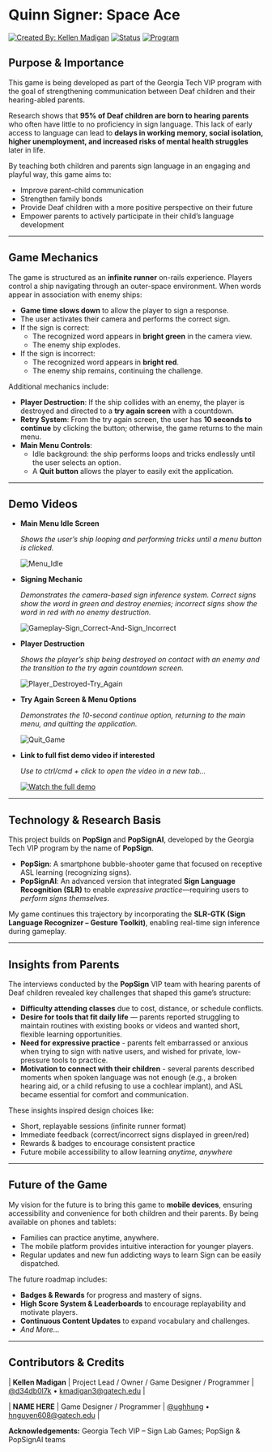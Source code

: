 # Quinn Signer: Space Ace

[![Created By: Kellen Madigan](https://img.shields.io/badge/Created%20By:-Kellen%20Madigan-6f42c1)](#ownership--contact)
[![Status](https://img.shields.io/badge/Status:-In%20Development-brightgreen)](#ownership--contact)
[![Program](https://img.shields.io/badge/Georgia%20Tech%20VIP-Sign%20Lab%20Games-gold)](#technology--research-basis)

## Purpose & Importance
This game is being developed as part of the Georgia Tech VIP program with the goal of strengthening communication between Deaf children and their hearing-abled parents.

Research shows that **95% of Deaf children are born to hearing parents** who often have little to no proficiency in sign language. This lack of early access to language can lead to **delays in working memory, social isolation, higher unemployment, and increased risks of mental health struggles** later in life.

By teaching both children and parents sign language in an engaging and playful way, this game aims to:
- Improve parent-child communication
- Strengthen family bonds
- Provide Deaf children with a more positive perspective on their future
- Empower parents to actively participate in their child’s language development

---

## Game Mechanics
The game is structured as an **infinite runner** on-rails experience. Players control a ship navigating through an outer-space environment. When words appear in association with enemy ships:
- **Game time slows down** to allow the player to sign a response.
- The user activates their camera and performs the correct sign.
- If the sign is correct:
  - The recognized word appears in **bright green** in the camera view.
  - The enemy ship explodes.
- If the sign is incorrect:
  - The recognized word appears in **bright red**.
  - The enemy ship remains, continuing the challenge.

Additional mechanics include:
- **Player Destruction**: If the ship collides with an enemy, the player is destroyed and directed to a **try again screen** with a countdown.
- **Retry System**: From the try again screen, the user has **10 seconds to continue** by clicking the button; otherwise, the game returns to the main menu.
- **Main Menu Controls**:
  - Idle background: the ship performs loops and tricks endlessly until the user selects an option.
  - A **Quit button** allows the player to easily exit the application.

---

## Demo Videos
- **Main Menu Idle Screen**

  *Shows the user’s ship looping and performing tricks until a menu button is clicked.*
  
  ![Menu_Idle](https://github.com/user-attachments/assets/9b356bdc-7720-4ab8-8a87-a538c8f6bc1f)


- **Signing Mechanic**

  *Demonstrates the camera-based sign inference system. Correct signs show the word in green and destroy enemies; incorrect signs show the word in red with no enemy destruction.*
  
  ![Gameplay-Sign_Correct-And-Sign_Incorrect](https://github.com/user-attachments/assets/8123a58a-fdb1-4fb5-9a87-13e7f430ed5a)


- **Player Destruction**

  *Shows the player’s ship being destroyed on contact with an enemy and the transition to the try again countdown screen.*
  
  ![Player_Destroyed-Try_Again](https://github.com/user-attachments/assets/40eeb22e-7089-4c79-8740-79e45931b2b9)


- **Try Again Screen & Menu Options**

  *Demonstrates the 10-second continue option, returning to the main menu, and quitting the application.*
  
  ![Quit_Game](https://github.com/user-attachments/assets/ca4d866d-5b03-4574-86cb-5fdd9e4da467)

- **Link to full fist demo video if interested**

  *Use to ctrl/cmd + click to open the video in a new tab...*

  [![Watch the full demo](https://img.youtube.com/vi/IOjGvHunI_0/0.jpg)](https://www.youtube.com/watch?v=IOjGvHunI_0)

---

## Technology & Research Basis
This project builds on **PopSign** and **PopSignAI**, developed by the Georgia Tech VIP program by the name of **PopSign**.

- **PopSign**: A smartphone bubble-shooter game that focused on receptive ASL learning (recognizing signs).
- **PopSignAI**: An advanced version that integrated **Sign Language Recognition (SLR)** to enable *expressive practice*—requiring users to *perform signs themselves*.

My game continues this trajectory by incorporating the **SLR-GTK (Sign Language Recognizer – Gesture Toolkit)**, enabling real-time sign inference during gameplay.

---

## Insights from Parents
The interviews conducted by the **PopSign** VIP team with hearing parents of Deaf children revealed key challenges that shaped this game’s structure:
- **Difficulty attending classes** due to cost, distance, or schedule conflicts.
- **Desire for tools that fit daily life** — parents reported struggling to maintain routines with existing books or videos and wanted short, flexible learning opportunities.
- **Need for expressive practice** - parents felt embarrassed or anxious when trying to sign with native users, and wished for private, low-pressure tools to practice.
- **Motivation to connect with their children** - several parents described moments when spoken language was not enough (e.g., a broken hearing aid, or a child refusing to use a cochlear implant), and ASL became essential for comfort and communication.

These insights inspired design choices like:
- Short, replayable sessions (infinite runner format)
- Immediate feedback (correct/incorrect signs displayed in green/red)
- Rewards & badges to encourage consistent practice
- Future mobile accessibility to allow learning *anytime, anywhere*

---

## Future of the Game
My vision for the future is to bring this game to **mobile devices**, ensuring accessibility and convenience for both children and their parents. By being available on phones and tablets:
- Families can practice anytime, anywhere.
- The mobile platform provides intuitive interaction for younger players.
- Regular updates and new fun addicting ways to learn Sign can be easily dispatched.

The future roadmap includes:
- **Badges & Rewards** for progress and mastery of signs.
- **High Score System & Leaderboards** to encourage replayability and motivate players.
- **Continuous Content Updates** to expand vocabulary and challenges.
- *And More...*

---

## Contributors & Credits

| **Kellen Madigan** | Project Lead / Owner / Game Designer / Programmer | [@d34db0l7k](https://github.com/d34db0l7k) • kmadigan3@gatech.edu |

| **NAME HERE** | Game Designer / Programmer | [@ughhung](https://github.com/ughhung) • hnguyen608@gatech.edu |

**Acknowledgements:** Georgia Tech VIP – Sign Lab Games; PopSign & PopSignAI teams
